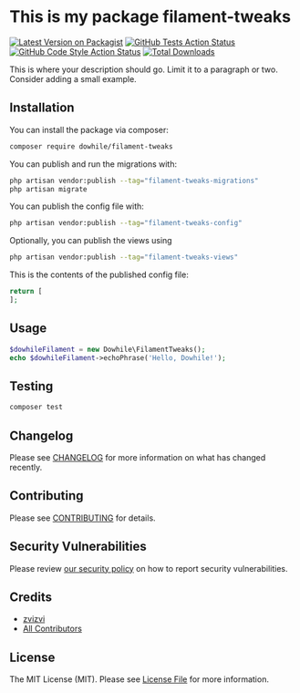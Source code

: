 # This is my package filament-tweaks

[![Latest Version on Packagist](https://img.shields.io/packagist/v/dowhile/filament-tweaks.svg?style=flat-square)](https://packagist.org/packages/dowhile/filament-tweaks)
[![GitHub Tests Action Status](https://img.shields.io/github/actions/workflow/status/dowhile/filament-tweaks/run-tests.yml?branch=main&label=tests&style=flat-square)](https://github.com/zvizvi/filament-tweaks/actions?query=workflow%3Arun-tests+branch%3Amain)
[![GitHub Code Style Action Status](https://img.shields.io/github/actions/workflow/status/dowhile/filament-tweaks/fix-php-code-styling.yml?branch=main&label=code%20style&style=flat-square)](https://github.com/zvizvi/filament-tweaks/actions?query=workflow%3A"Fix+PHP+code+styling"+branch%3Amain)
[![Total Downloads](https://img.shields.io/packagist/dt/dowhile/filament-tweaks.svg?style=flat-square)](https://packagist.org/packages/dowhile/filament-tweaks)



This is where your description should go. Limit it to a paragraph or two. Consider adding a small example.

## Installation

You can install the package via composer:

```bash
composer require dowhile/filament-tweaks
```

You can publish and run the migrations with:

```bash
php artisan vendor:publish --tag="filament-tweaks-migrations"
php artisan migrate
```

You can publish the config file with:

```bash
php artisan vendor:publish --tag="filament-tweaks-config"
```

Optionally, you can publish the views using

```bash
php artisan vendor:publish --tag="filament-tweaks-views"
```

This is the contents of the published config file:

```php
return [
];
```

## Usage

```php
$dowhileFilament = new Dowhile\FilamentTweaks();
echo $dowhileFilament->echoPhrase('Hello, Dowhile!');
```

## Testing

```bash
composer test
```

## Changelog

Please see [CHANGELOG](CHANGELOG.md) for more information on what has changed recently.

## Contributing

Please see [CONTRIBUTING](.github/CONTRIBUTING.md) for details.

## Security Vulnerabilities

Please review [our security policy](../../security/policy) on how to report security vulnerabilities.

## Credits

- [zvizvi](https://github.com/zvizvi)
- [All Contributors](../../contributors)

## License

The MIT License (MIT). Please see [License File](LICENSE.md) for more information.
